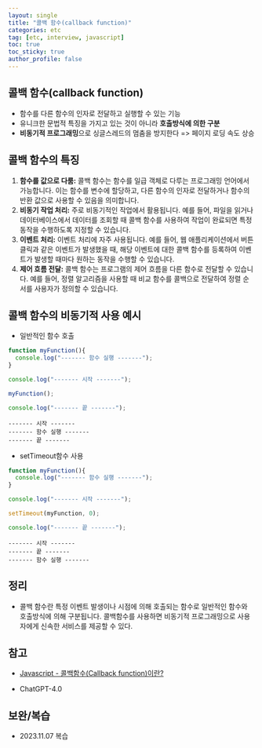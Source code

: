 ```yaml
---
layout: single
title: "콜백 함수(callback function)"
categories: etc
tag: [etc, interview, javascript]
toc: true
toc_sticky: true
author_profile: false
---
```

## 콜백 함수(callback function)

* 함수를 다른 함수의 인자로 전달하고 실행할 수 있는 기능
* 유니크한 문법적 특징을 가지고 있는 것이 아니라 **호출방식에 의한 구분**
* **비동기적 프로그래밍**으로 싱글스레드의 멈춤을 방지한다 => 페이지 로딩 속도 상승



## 콜백 함수의 특징

1. **함수를 값으로 다룸:** 콜백 함수는 함수를 일급 객체로 다루는 프로그래밍 언어에서 가능합니다. 이는 함수를 변수에 할당하고, 다른 함수의 인자로 전달하거나 함수의 반환 값으로 사용할 수 있음을 의미합니다.
2. **비동기 작업 처리:** 주로 비동기적인 작업에서 활용됩니다. 예를 들어, 파일을 읽거나 데이터베이스에서 데이터를 조회할 때 콜백 함수를 사용하여 작업이 완료되면 특정 동작을 수행하도록 지정할 수 있습니다.
3. **이벤트 처리:** 이벤트 처리에 자주 사용됩니다. 예를 들어, 웹 애플리케이션에서 버튼 클릭과 같은 이벤트가 발생했을 때, 해당 이벤트에 대한 콜백 함수를 등록하여 이벤트가 발생할 때마다 원하는 동작을 수행할 수 있습니다.
4. **제어 흐름 전달:** 콜백 함수는 프로그램의 제어 흐름을 다른 함수로 전달할 수 있습니다. 예를 들어, 정렬 알고리즘을 사용할 때 비교 함수를 콜백으로 전달하여 정렬 순서를 사용자가 정의할 수 있습니다.



## 콜백 함수의 비동기적 사용 예시

* 일반적인 함수 호출

```javascript
function myFunction(){
  console.log("------- 함수 실행 -------");
}

console.log("------- 시작 -------");

myFunction();

console.log("------- 끝 -------");
```

```
------- 시작 -------
------- 함수 실행 -------
------- 끝 -------
```



* setTimeout함수 사용

```javascript
function myFunction(){
  console.log("------- 함수 실행 -------");
}

console.log("------- 시작 -------");

setTimeout(myFunction, 0);

console.log("------- 끝 -------");
```

```
------- 시작 -------
------- 끝 -------
------- 함수 실행 -------
```



## 정리

* 콜백 함수란 특정 이벤트 발생이나 시점에 의해 호출되는 함수로 일반적인 함수와 호출방식에 의해 구분됩니다. 콜백함수를 사용하면 비동기적 프로그래밍으로 사용자에게 신속한 서비스를 제공할 수 있다.



## 참고

* <a href="https://www.hanumoka.net/2018/10/24/javascript-20181024-javascript-callback/" target="_blank">Javascript - 콜백함수(Callback function)이란?</a>

* ChatGPT-4.0



## 보완/복습

* 2023.11.07 복습
